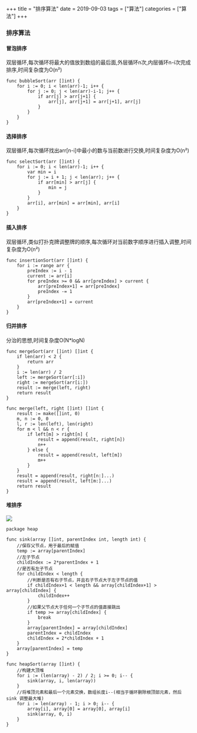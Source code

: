 +++
title = "排序算法"
date = 2019-09-03
tags = ["算法"]
categories = ["算法"]
+++


### 排序算法

#### 冒泡排序

双层循环,每次循环将最大的值放到数组的最后面,外层循环n次,内层循环n-i次完成排序,时间复杂度为O(n²)

```
func bubbleSort(arr []int) {
	for i := 0; i < len(arr)-1; i++ {
		for j := 0; j < len(arr)-i-1; j++ {
			if arr[j] > arr[j+1] {
				arr[j], arr[j+1] = arr[j+1], arr[j]
			}
		}
	}
}
```

#### 选择排序

双层循环,每次循环找出arr[n-i]中最小的数与当前数进行交换,时间复杂度为O(n²)
```
func selectSort(arr []int) {
	for i := 0; i < len(arr)-1; i++ {
		var min = i
		for j := i + 1; j < len(arr); j++ {
			if arr[min] > arr[j] {
				min = j
			}
		}
		arr[i], arr[min] = arr[min], arr[i]
	}
}
```
#### 插入排序

双层循环,类似打扑克牌调整牌的顺序,每次循环对当前数字顺序进行插入调整,时间复杂度为O(n²)
```
func insertionSort(arr []int) {
	for i := range arr {
		preIndex := i - 1
		current := arr[i]
		for preIndex >= 0 && arr[preIndex] > current {
			arr[preIndex+1] = arr[preIndex]
			preIndex -= 1
		}
		arr[preIndex+1] = current
	}
}
```

#### 归并排序

分治的思想,时间复杂度O(N*logN)

```
func mergeSort(arr []int) []int {
	if len(arr) < 2 {
		return arr
	}
	i := len(arr) / 2
	left := mergeSort(arr[:i])
	right := mergeSort(arr[i:])
	result := merge(left, right)
	return result
}

func merge(left, right []int) []int {
	result := make([]int, 0)
	m, n := 0, 0
	l, r := len(left), len(right)
	for m < l && n < r {
		if left[m] > right[n] {
			result = append(result, right[n])
			n++
		} else {
			result = append(result, left[m])
			m++
		}
	}
	result = append(result, right[n:]...)
	result = append(result, left[m:]...)
	return result
}
```
#### 堆排序
![](http://qiniu.xiaocm.com/blog/img/20220411162143.png)
```
package heap

func sink(array []int, parentIndex int, length int) {
	//保存父节点，用于最后的赋值
	temp := array[parentIndex]
	//左子节点
	childIndex := 2*parentIndex + 1
	//是否有左子节点
	for childIndex < length {
		//判断是否有右子节点，并且右子节点大于左子节点的值
		if childIndex+1 < length && array[childIndex+1] > array[childIndex] {
			childIndex++
		}
		//如果父节点大于任何一个子节点的值直接跳出
		if temp >= array[childIndex] {
			break
		}
		array[parentIndex] = array[childIndex]
		parentIndex = childIndex
		childIndex = 2*childIndex + 1
	}
	array[parentIndex] = temp
}

func heapSort(array []int) {
	//构建大顶堆
	for i := (len(array) - 2) / 2; i >= 0; i-- {
		sink(array, i, len(array))
	}
	//将堆顶元素和最后一个元素交换，数组长度i--(相当于循环删除根顶部元素，然后sink 调整最大堆)
	for i := len(array) - 1; i > 0; i-- {
		array[i], array[0] = array[0], array[i]
		sink(array, 0, i)
	}
}
```
